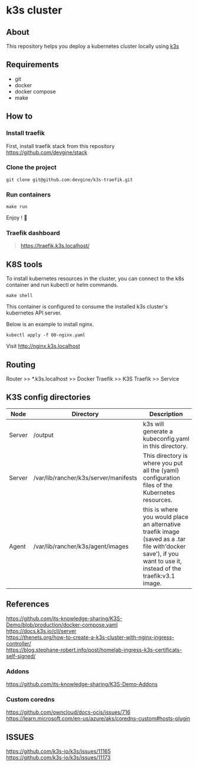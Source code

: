 # k3s cluster

## About
This repository helps you deploy a kubernetes cluster locally using [k3s](https://docs.k3s.io/)

## Requirements
* git
* docker
* docker compose
* make

## How to

### Install traefik

First, install traefik stack from this repository https://github.com/devgine/stack

### Clone the project
```shell
git clone git@github.com:devgine/k3s-traefik.git
```

### Run containers
```shell
make run
```

Enjoy ! 🥳

### Traefik dashboard

> https://traefik.k3s.localhost/

## K8S tools
To install kubernetes resources in the cluster, you can connect to the k8s container and run kubectl or helm commands.

```shell
make shell
```
This container is configured to consume the installed k3s cluster's kubernetes API server.

Below is an example to install nginx.
```shell
kubectl apply -f 00-nginx.yaml
```
Visit http://nginx.k3s.localhost

## Routing
Router >> *.k3s.localhost >> Docker Traefik >> K3S Traefik >> Service

## K3S config directories

| Node   | Directory                             | Description                                                                                                                                                    |
|--------|---------------------------------------|----------------------------------------------------------------------------------------------------------------------------------------------------------------|
| Server | /output                               | k3s will generate a kubeconfig.yaml in this directory.                                                                                                         |
| Server | /var/lib/rancher/k3s/server/manifests | This directory is where you put all the (yaml) configuration files of the Kubernetes resources.                                                                |
| Agent  | /var/lib/rancher/k3s/agent/images     | this is where you would place an alternative traefik image (saved as a .tar file with'docker save'), if you want to use it, instead of the traefik:v3.1 image. |

## References
https://github.com/its-knowledge-sharing/K3S-Demo/blob/production/docker-compose.yaml<br>
https://docs.k3s.io/cli/server<br>
https://thenets.org/how-to-create-a-k3s-cluster-with-nginx-ingress-controller/<br>
https://blog.stephane-robert.info/post/homelab-ingress-k3s-certificats-self-signed/

### Addons
https://github.com/its-knowledge-sharing/K3S-Demo-Addons

### Custom coredns
https://github.com/owncloud/docs-ocis/issues/716
https://learn.microsoft.com/en-us/azure/aks/coredns-custom#hosts-plugin

## ISSUES
https://github.com/k3s-io/k3s/issues/11165<br>
https://github.com/k3s-io/k3s/issues/11173
